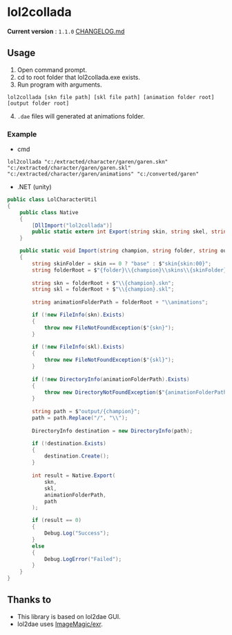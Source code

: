 # lol2collada

**Current version** : `1.1.0` [CHANGELOG.md](https://github.com/cqtd/lol2collada/blob/main/CHANGELOG.md)



## Usage

1. Open command prompt.
2. cd to root folder that lol2collada.exe exists.
3. Run program with arguments.

```batch
lol2collada [skn file path] [skl file path] [animation folder root] [output folder root]
```

4. `.dae` files will generated at animations folder.

### Example

* cmd

```batch
lol2collada "c:/extracted/character/garen/garen.skn" "c:/extracted/character/garen/garen.skl" "c:/extracted/character/garen/animations" "c:/converted/garen"
```

* .NET (unity)

```csharp
public class LolCharacterUtil
{
	public class Native
	{
		[DllImport("lol2collada")]
		public static extern int Export(string skin, string skel, string anims, string output);
	}

	public static void Import(string champion, string folder, string output, int skin = 0)
	{
		string skinFolder = skin == 0 ? "base" : $"skin{skin:00}";
		string folderRoot = $"{folder}\\{champion}\\skins\\{skinFolder}";
            
		string skn = folderRoot + $"\\{champion}.skn";
		string skl = folderRoot + $"\\{champion}.skl";
            
		string animationFolderPath = folderRoot + "\\animations";

		if (!new FileInfo(skn).Exists)
		{
			throw new FileNotFoundException($"{skn}");
		}
			
		if (!new FileInfo(skl).Exists)
		{
			throw new FileNotFoundException($"{skl}");
		}
			
		if (!new DirectoryInfo(animationFolderPath).Exists)
		{
			throw new DirectoryNotFoundException($"{animationFolderPath}");
		}
			
		string path = $"output/{champion}";
		path = path.Replace("/", "\\");
			
		DirectoryInfo destination = new DirectoryInfo(path);

		if (!destination.Exists)
		{
			destination.Create();
		}
			
		int result = Native.Export(
			skn,
			skl,
			animationFolderPath,
			path
		);

		if (result == 0)
		{
			Debug.Log("Success");
		}
		else
		{
			Debug.LogError("Failed");
		}
	}
}
```





## Thanks to

- This library is based on lol2dae GUI.
- lol2dae uses [ImageMagic/exr](https://github.com/ImageMagick/exr).